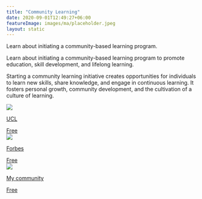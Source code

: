 ```yaml
---
title: "Community Learning"
date: 2020-09-01T12:49:27+06:00
featureImage: images/ma/placeholder.jpeg
layout: static
---
```


Learn about initiating a community-based learning program.

Learn about initiating a community-based learning program to promote education, skill development, and lifelong learning.

Starting a community learning initiative creates opportunities for individuals to learn new skills, share knowledge, and engage in continuous learning. It fosters personal growth, community development, and the cultivation of a culture of learning.

<a class="ma-link" href="https://www.ucl.ac.uk/teaching-learning/publications/2019/nov/five-steps-developing-community-engaged-learning-programme-module-or-project"><div class="ma-card ma-card-Learning"><div class="ma-icon"><img src ="/images/icon-check.png"/></div><div class="ma-name"><p>UCL</p></div><div class="ma-paid-text"><span>Free</span></div></div></a><a class="ma-link" href="https://www.forbes.com/sites/forbesbusinesscouncil/2022/04/13/how-to-make-community-based-learning-a-crucial-component-of-your-learning-and-development-program/?sh=9e0e723bf1ce"><div class="ma-card ma-card-Learning"><div class="ma-icon"><img src ="/images/icon-check.png"/></div><div class="ma-name"><p>Forbes</p></div><div class="ma-paid-text"><span>Free </span></div></div></a><a class="ma-link" href="https://mycommunity.org.uk/how-to-get-started-with-a-project-in-your-community"><div class="ma-card ma-card-Learning"><div class="ma-icon"><img src ="/images/icon-check.png"/></div><div class="ma-name"><p>My community</p></div><div class="ma-paid-text"><span>Free</span></div></div></a>  

<br/><br/>






